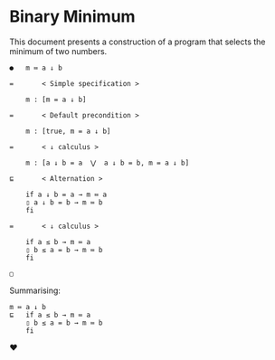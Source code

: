 # Binary Minimum

This document presents a construction of a program that selects the minimum of two numbers.

```
●	m ≔ a ↓ b

=		< Simple specification >

	m : [m = a ↓ b]

=		< Default precondition >

	m : [true, m = a ↓ b]

=		< ↓ calculus >

	m : [a ↓ b = a  ⋁  a ↓ b = b, m = a ↓ b]

⊑		< Alternation >

	if a ↓ b = a → m ≔ a
	▯ a ↓ b = b → m ≔ b
	fi

=		< ↓ calculus >

	if a ≤ b → m ≔ a
	▯ b ≤ a = b → m ≔ b
	fi

▢
```

Summarising:

```
m ≔ a ↓ b 
⊑	if a ≤ b → m ≔ a
	▯ b ≤ a = b → m ≔ b
	fi  
```

❤️